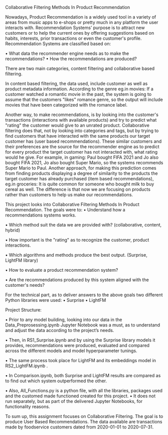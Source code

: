 Collaborative Filtering Methods In Product Recommendation

Nowadays, Product Recommendation is a widely used tool in a variety of areas from music apps to e-shops or pretty much in any platform the user interacts with. Recommendation Systems’ purpose is to attract new customers or to help the current ones by offering suggestions based on habits, interests, prior transactions or even the customer's profile. 
Recommendation Systems are classified based on: 

•	What data the recommender engine needs as to make the recommendations?
•	How the recommendations are produced?

There are two main categories, content filtering and collaborative based filtering.

In content based filtering, the data used, include customer as well as product metadata information. According to the genre eg.in movies: If a customer watched a romantic movie in the past, the system is going to assume that the customers "likes" romance genre, so the output will include movies that have been categorized with the romance label.

Another way, to make recommendations, is by looking into the customer's transactions (interactions with available products) and try to predict what "rating" the customer would give to an unrated product. Collaborative filtering does that, not by looking into categories and tags, but by trying to find customers that have interacted with the same products our target customer has (user based recommendations). These similar customers and their preferences are the source for the recommender engine as to predict for every product the target customer has not interacted with, what rating would he give. For example, in gaming: Paul bought FIFA 2021 and Jo also bought FIFA 2021, Jo also bought Super Mario, so the systems recommends Super Mario to Paul. 
Another approach, for making this prediction comes from finding products displaying a degree of similarity to the products the target customer has already purchased (item based recommendations), eg.in groceries: It is quite common for someone who bought milk to buy cereal as well. The difference is that now we are focusing on products rather than customers to help us make our recommendations.






This project looks into Collaborative Filtering Methods In Product Recommendation.
The goals were to:
•	Understand how a recommendations systems works.

•	Which method suit the data we are provided with? (collaborative, content, hybrid)

•	How important is the "rating" as to recognize the customer, product interactions.

•	Which algorithms and methods produce the best output. (Surprise, LightFM library)

•	How to evaluate a product recommendation system? 

•	Are the recommendations produced by this system aligned with the customer's needs?

For the technical part, as to deliver answers to the above goals two different Python libraries were used:
•	Surprise
•	LightFM


Project Structure:

•	Prior to any model building, looking into our data in the Data_Preprosessing.ipynb Jupyter Notebook was a must, as to understand and adjust the data according to the project’s needs.

•	Then, in RS1_Surprise.ipynb and by using the Surprise library models it provides, recommendations were produced, evaluated and compared across the different models and model hyperparameter tunings.

•	The same process took place for LightFM and its embeddings model in RS2_LightFM.ipynb . 

•	In Comparison.ipynb, both Surprise and LightFM results are compared as to find out which system outperformed the other.

•	Also, All_Functions.py is a python file, with all the libraries, packages used and the customed made functioned created for this project.
•	It does not run separately, but as part of the delivered Jupyter Notebooks, for functionality reasons.

To sum up, this assignment focuses on Collaborative Filtering. The goal is to produce User Based Recommendations. The data available are transactions made by foodservice customers dated from 2020-01-01 to 2020-07-31.



